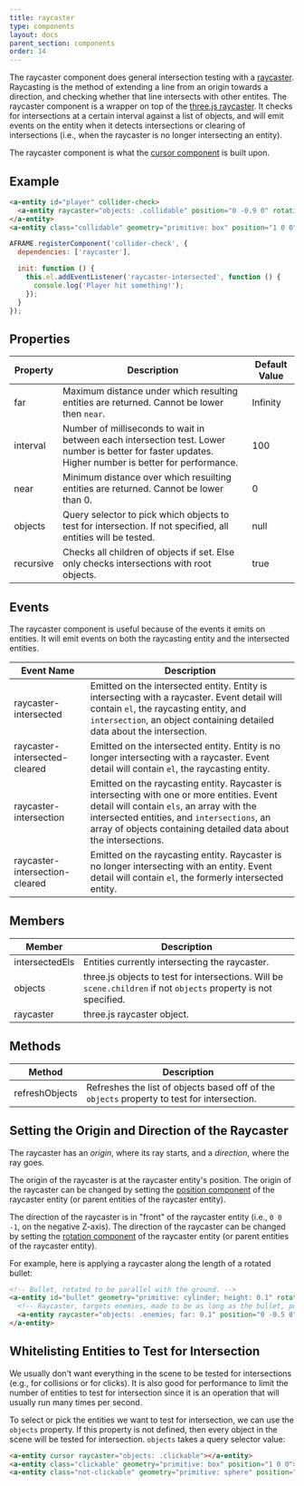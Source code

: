 ```yaml
---
title: raycaster
type: components
layout: docs
parent_section: components
order: 14
---
```


The raycaster component does general intersection testing with a [raycaster][wiki-raycasting]. Raycasting is the method of extending a line from an origin towards a direction, and checking whether that line intersects with other entites. The raycaster component is a wrapper on top of the [three.js raycaster][3ray]. It checks for intersections at a certain interval against a list of objects, and will emit events on the entity when it detects intersections or clearing of intersections (i.e., when the raycaster is no longer intersecting an entity).

The raycaster component is what the [cursor component][components-cursor] is built upon.

## Example

```html
<a-entity id="player" collider-check>
  <a-entity raycaster="objects: .collidable" position="0 -0.9 0" rotation="90 0 0"></a-entity>
</a-entity>
<a-entity class="collidable" geometry="primitive: box" position="1 0 0"></a-entity>
```

```js
AFRAME.registerComponent('collider-check', {
  dependencies: ['raycaster'],

  init: function () {
    this.el.addEventListener('raycaster-intersected', function () {
      console.log('Player hit something!');
    });
  }
});
```

## Properties

| Property  | Description                                                                                                   | Default Value |
| --------  | -----------                                                                                                   | ------------- |
| far       | Maximum distance under which resulting entities are returned. Cannot be lower then `near`.                    | Infinity      |
| interval  | Number of milliseconds to wait in between each intersection test. Lower number is better for faster updates. Higher number is better for performance. | 100 |
| near      | Minimum distance over which resuilting entities are returned. Cannot be lower than 0.                         | 0             |
| objects   | Query selector to pick which objects to test for intersection. If not specified, all entities will be tested. | null          |
| recursive | Checks all children of objects if set. Else only checks intersections with root objects.                      | true          |

## Events

The raycaster component is useful because of the events it emits on entities. It will emit events on both the raycasting entity and the intersected entities.

| Event Name                     | Description                                                                            |
|--------------------------------|----------------------------------------------------------------------------------------|
| raycaster-intersected          | Emitted on the intersected entity. Entity is intersecting with a raycaster. Event detail will contain `el`, the raycasting entity, and `intersection`, an object containing detailed data about the intersection.            |
| raycaster-intersected-cleared  | Emitted on the intersected entity. Entity is no longer intersecting with a raycaster. Event detail will contain `el`, the raycasting entity.  |
| raycaster-intersection         | Emitted on the raycasting entity. Raycaster is intersecting with one or more entities. Event detail will contain `els`, an array with the intersected entities, and `intersections`, an array of objects containing detailed data about the intersections. |
| raycaster-intersection-cleared | Emitted on the raycasting entity. Raycaster is no longer intersecting with an entity. Event detail will contain `el`, the formerly intersected entity.  |

## Members

| Member         | Description                                                                                                      |
|----------------|------------------------------------------------------------------------------------------------------------------|
| intersectedEls | Entities currently intersecting the raycaster.                                                                   |
| objects        | three.js objects to test for intersections. Will be `scene.children` if not `objects` property is not specified. |
| raycaster      | three.js raycaster object.                                                                                       |

## Methods

| Method         | Description                                                                                 |
|----------------|---------------------------------------------------------------------------------------------|
| refreshObjects | Refreshes the list of objects based off of the `objects` property to test for intersection. |

## Setting the Origin and Direction of the Raycaster

The raycaster has an *origin*, where its ray starts, and a *direction*, where the ray goes.

The origin of the raycaster is at the raycaster entity's position. The origin of the raycaster can be changed by setting the [position component][position] of the raycaster entity (or parent entities of the raycaster entity).

The direction of the raycaster is in "front" of the raycaster entity (i.e., `0 0 -1`, on the negative Z-axis). The direction of the raycaster can be changed by setting the [rotation component][rotation] of the raycaster entity (or parent entities of the raycaster entity).

For example, here is applying a raycaster along the length of a rotated bullet:

```html
<!-- Bullet, rotated to be parallel with the ground. -->
<a-entity id="bullet" geometry="primitive: cylinder; height: 0.1" rotation="-90 0 0">
  <!-- Raycaster, targets enemies, made to be as long as the bullet, positioned to the start of the bullet, rotated to align with the bullet. -->
  <a-entity raycaster="objects: .enemies; far: 0.1" position="0 -0.5 0" rotation="90 0 0"></a-entity>
</a-entity>
```

## Whitelisting Entities to Test for Intersection

We usually don't want everything in the scene to be tested for intersections (e.g., for collisions or for clicks). It is also good for performance to limit the number of entities to test for intersection since it is an operation that will usually run many times per second.

To select or pick the entities we want to test for intersection, we can use the `objects` property. If this property is not defined, then every object in the scene will be tested for intersection. `objects` takes a query selector value:

```html
<a-entity cursor raycaster="objects: .clickable"></a-entity>
<a-entity class="clickable" geometry="primitive: box" position="1 0 0"></a-entity>
<a-entity class="not-clickable" geometry="primitive: sphere" position="-1 0 0"></a-entity>
```

[3ray]: http://threejs.org/docs/#Reference/Core/Raycaster
[components-cursor]: ./cursor.md
[position]: ./position.md
[rotation]: ./rotation.md
[wiki-raycasting]: https://en.wikipedia.org/wiki/Ray_casting
